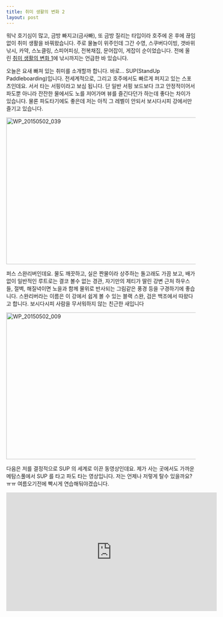 ```yaml
---
title: 취미 생활의 변화 2
layout: post
---
```

워낙 호기심이 많고, 금방 빠지고(금사빠), 또 금방 질리는 타입이라 호주에 온 후에 끊임없이 취미 생활을 바꿔왔습니다. 주로 물놀이 위주인데 그간 수영, 스쿠버다이빙, 갯바위 낚시, 카약, 스노클링, 스피어피싱, 전복채집, 문어잡이, 게잡이 순이었습니다. 전에 올린 [취미 생활의 변화 1](http://blog.ahkim.com/change-of-hobby-1.html)에 낚시까지는 언급한 바 있습니다.

오늘은 요새 빠져 있는 취미를 소개할까 합니다. 바로&#8230; SUP(StandUp Paddleboarding)입니다. 전세계적으로, 그리고 호주에서도 빠르게 퍼지고 있는 스포츠인데요. 서서 타는 서핑이라고 보심 됩니다. 단 일반 서핑 보드보다 크고 안정적이어서 파도뿐 아니라 잔잔한 물에서도 노를 저어가며 뷰를 즐긴다던가 하는데 좋다는 차이가 있습니다. 물론 파도타기에도 좋은데 저는 아직 그 레벨이 안되서 보시다시피 강에서만 즐기고 있습니다.

<img class="aligncenter size-large wp-image-801" src="http://w12ard.github.io/wp-content/uploads/2015/05/WP_20150502_039-1024x575.jpg" alt="WP_20150502_039" width="695" height="390" />


퍼스 스완리버인데요. 물도 깨끗하고, 실은 짠물이라 상주하는 돌고래도 가끔 보고, 배가 없이 일반적인 루트로는 결코 볼수 없는 경관, 자기만의 제티가 딸린 강변 근처 하우스들, 절벽, 해질녁이면 노을과 함께 물위로 반사되는 그림같은 풍경 등을 구경하기에 좋습니다. 스완리버라는 이름은 이 강에서 쉽게 볼 수 있는 블랙 스완, 검은 백조에서 따왔다고 합니다. 보시다시피 사람을 무서워하지 않는 친근한 새입니다

<a href="http://w12ard.github.io/wp-content/uploads/2015/05/WP_20150502_009.jpg"><img class="aligncenter size-large wp-image-803" src="http://w12ard.github.io/wp-content/uploads/2015/05/WP_20150502_009-1024x575.jpg" alt="WP_20150502_009" width="695" height="390" /></a>

다음은 저를 결정적으로 SUP 의 세계로 이끈 동영상인데요. 제가 사는 곳에서도 가까운 메탐스풀에서 SUP 를 타고 파도 타는 영상입니다. 저는 언제나 저렇게 탈수 있을까요? ㅠㅠ 여름오기전에 빡시게 연습해둬야겠습니다.

<iframe src="https://www.youtube.com/embed/O_nkF4wuH_A" width="560px" height="315px" frameborder="0" scrolling="no" allowfullscreen=""></iframe><div><br></div><div><span style="font-family: Arial, Helvetica, sans-serif; font-size: 13.9200000762939px; line-height: 22.2719993591309px; background-color: rgb(255, 255, 255);">